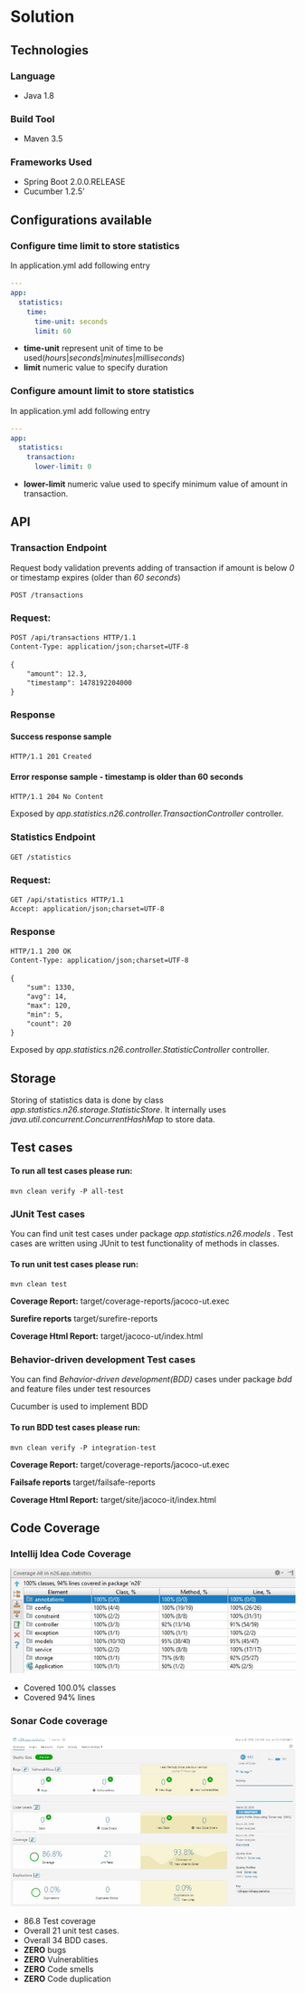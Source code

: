 # Solution


## Technologies
### Language
*   Java 1.8
### Build Tool
*   Maven 3.5
### Frameworks Used
* Spring Boot 2.0.0.RELEASE
* Cucumber 1.2.5'

## Configurations available

### Configure time limit to store statistics
In application.yml add following entry 
```yaml
---
app:
  statistics:
    time:
      time-unit: seconds
      limit: 60
```
* **time-unit** represent unit of time to be used(*hours*|*seconds*|*minutes*|*milliseconds*)
* **limit** numeric value to specify duration
### Configure amount limit to store statistics
In application.yml add following entry
```yaml
---
app:
  statistics:
    transaction:
      lower-limit: 0
```
* **lower-limit** numeric value used to specify minimum value of amount in  transaction.

## API

### Transaction Endpoint

Request body validation prevents adding of transaction if amount is below *0* or timestamp expires (older than *60 seconds*)

```http
POST /transactions
```
### Request:
```http
POST /api/transactions HTTP/1.1
Content-Type: application/json;charset=UTF-8

{
    "amount": 12.3,
    "timestamp": 1478192204000
}
```
### Response
#### Success response sample
```http
HTTP/1.1 201 Created
```
#### Error response sample - timestamp is older than 60 seconds

```http
HTTP/1.1 204 No Content
```

Exposed by *app.statistics.n26.controller.TransactionController* controller.

### Statistics Endpoint
```http
GET /statistics
```
### Request:
```http
GET /api/statistics HTTP/1.1
Accept: application/json;charset=UTF-8
```

### Response
```http
HTTP/1.1 200 OK
Content-Type: application/json;charset=UTF-8

{
    "sum": 1330,
    "avg": 14,
    "max": 120,
    "min": 5,
    "count": 20
}
```

Exposed by *app.statistics.n26.controller.StatisticController* controller.

## Storage

Storing of statistics data is done by class *app.statistics.n26.storage.StatisticStore*. It internally uses *java.util.concurrent.ConcurrentHashMap* to store data.

## Test cases
#### To run all test cases please run:
~~~shell
mvn clean verify -P all-test
~~~

### JUnit Test cases
You can find unit test cases under package *app.statistics.n26.models* .
Test cases are written using JUnit to test functionality of methods in classes.

#### To run unit test cases please run:
~~~shell
mvn clean test
~~~
**Coverage Report:** target/coverage-reports/jacoco-ut.exec

**Surefire reports** target/surefire-reports 

**Coverage Html Report:** target/jacoco-ut/index.html

### Behavior-driven development Test cases
You can find *Behavior-driven development(BDD)* cases under package *bdd* and feature files under test resources

Cucumber is used to implement BDD
#### To run BDD test cases please run:
~~~shell
mvn clean verify -P integration-test
~~~
**Coverage Report:** target/coverage-reports/jacoco-ut.exec

**Failsafe reports** target/failsafe-reports

**Coverage Html Report:** target/site/jacoco-it/index.html

## Code Coverage

### Intellij Idea Code Coverage

[![Coverage screenshot](screenshots/TestCoverage.JPG)](screenshots/TestCoverage.JPG)

* Covered 100.0% classes
* Covered 94% lines

### Sonar Code coverage
[![Coverage screenshot](screenshots/sonar_code_coverage.JPG)](screenshots/sonar_code_coverage.JPG)

* 86.8 Test coverage 
* Overall 21 unit test cases.
* Overall 34 BDD cases.
* **ZERO** bugs
* **ZERO** Vulnerablities
* **ZERO** Code smells
* **ZERO** Code duplication
